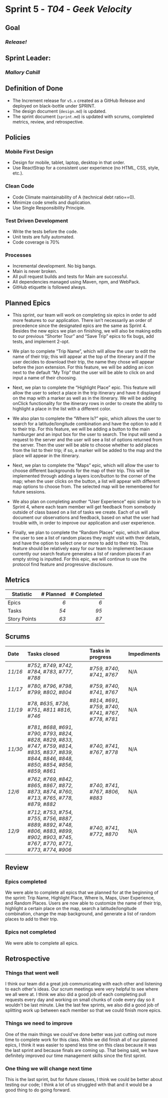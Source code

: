 # Sprint 5 - *T04* - *Geek Velocity*

## Goal
### *Release!*

## Sprint Leader: 
### *Mallory Cahill*

## Definition of Done

* The Increment release for `v5.x` created as a GitHub Release and deployed on black-bottle under SPRINT.
* The design document (`design.md`) is updated.
* The sprint document (`sprint.md`) is updated with scrums, completed metrics, review, and retrospective.

## Policies

### Mobile First Design
* Design for mobile, tablet, laptop, desktop in that order.
* Use ReactStrap for a consistent user experience (no HTML, CSS, style, etc.).

### Clean Code
* Code Climate maintainability of A (technical debt ratio==0).
* Minimize code smells and duplication.
* Use Single Responsibility Principle.

### Test Driven Development
* Write the tests before the code.
* Unit tests are fully automated.
* Code coverage is 70%

### Processes
* Incremental development.  No big bangs.
* Main is never broken. 
* All pull request builds and tests for Main are successful.
* All dependencies managed using Maven, npm, and WebPack.
* GitHub etiquette is followed always.


## Planned Epics

* This sprint, our team will work on completing six epics in order to add more features to our application. There isn’t necessarily an order of precedence since the designated epics are the same as Sprint 4. Besides the new epics we plan on finishing, we will also be making edits to our previous “Shorter Tour” and “Save Trip” epics to fix bugs, add tests, and implement 2-opt.

* We plan to complete “Trip Name”, which will allow the user to edit the name of their trip; this will appear at the top of the itinerary and if the user decides to download their trip, the name they chose will appear before the json extension. For this feature, we will be adding an icon next to the default “My Trip” that the user will be able to click on and input a name of their choosing.

* Next, we plan to complete the “Highlight Place” epic. This feature will allow the user to select a place in the trip itinerary and have it displayed on the map with a marker as well as in the itinerary. We will be adding onClick functionality for the itinerary rows in order to create the ability to highlight a place in the list with a different color. 

* We also plan to complete the “Where Is?” epic, which allows the user to search for a latitude/longitude combination and have the option to add it to their trip. For this feature, we will be adding a button to the main hamburger and an input box for the user to search. The input will send a request to the server and the user will see a list of options returned from the server. Then the user will be able to choose whether to add places from the list to their trip; if so, a marker will be added to the map and the place will appear in the itinerary. 

* Next, we plan to complete the “Maps” epic, which will allow the user to choose different backgrounds for the map of their trip. This will be implemented through adding a layers icon/button to the corner of the map; when the user clicks on the button, a list will appear with different map options to choose from. The selected map will be remembered for future sessions.

* We also plan on completing another “User Experience” epic similar to in Sprint 4, where each team member will get feedback from somebody outside of class based on a list of tasks we create. Each of us will document our observations and feedback, based on what the user had trouble with, in order to improve our application and user experience.

* Finally, we plan to complete the “Random Places” epic, which will allow the user to see a list of random places they might visit with their details, and have the option to select one or more to add to their trip. This feature should be relatively easy for our team to implement because currently our search feature generates a list of random places if an empty string is inputted. For this epic, we will continue to use the protocol find feature and progressive disclosure. 


## Metrics

| Statistic | # Planned | # Completed |
| --- | ---: | ---: |
| Epics | *6* | *6* |
| Tasks |  *54*   | *95* | 
| Story Points |  *63*  | *87* | 


## Scrums

| Date | Tasks closed  | Tasks in progress | Impediments |
| :--- | :--- | :--- | :--- |
| *11/16* | *#752, #749, #742, #784, #783, #777, #788* | *#759, #740, #741, #767* | N/A |
| *11/17* | *#780, #796, #798, #799, #802, #804* | *#759, #740, #741, #767* | N/A |
| *11/19* | *#78, #635, #736, #751, #811 #816, #746* | *#814, #691, #759, #740, #741, #767, #778, #781*| N/A |
| *11/30* | *#781, #688, #691, #790, #793, #824, #828, #829, #833, #747, #759, #814, #835, #837, #839, #844, #846, #848, #850, #854, #856, #859, #861* | *#740, #741, #767, #778* | N/A |
| *12/6* | *#762, #769, #842, #865, #867, #872, #873, #874, #760, #713, #765, #778, #879, #882* | *#740, #741, #767, #806, #883* | N/A |
| *12/9* | *#712, #753, #754, #755, #756, #887, #889, #892, #748, #806, #883, #899, #902, #903, #745, #767, #770, #771, #773, #774, #906* | *#740, #741, #772, #870* | N/A |


## Review

### Epics completed  
We were able to complete all epics that we planned for at the beginning of the sprint: Trip Name, Highlight Place, Where Is, Maps, User Experience, and Random Places. Users are now able to customize the name of their trip, highlight a certain place on the map, search a latitude/longitude combination, change the map background, and generate a list of random places to add to their trip.

### Epics not completed 
We were able to complete all epics.

## Retrospective

### Things that went well
I think our team did a great job communicating with each other and listening to each other's ideas. Our scrum meetings were very helpful to see where we all were at. I think we also did a good job of each completing pull requests every day and working on small chunks of code every day so it wouldn't be last minute. Like the last few sprints, we also did a good job of splitting work up between each member so that we could finish more epics.

### Things we need to improve
One of the main things we could've done better was just cutting out more time to complete work for this class. While we did finish all of our planned epics, I think it was easier to spend less time on this class because it was the last sprint and because finals are coming up. That being said, we have definitely improved our time management skills since the first sprint. 

### One thing we will change next time
This is the last sprint, but for future classes, I think we could be better about testing our code; I think a lot of us struggled with that and it would be a good thing to do going forward.
